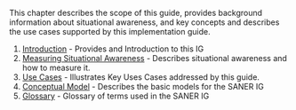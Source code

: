This chapter describes the scope of this guide, provides background information about situational awareness, and key concepts
and describes the use cases supported by this implementation guide.

1. [Introduction](introduction.html) - Provides and Introduction to this IG
2. [Measuring Situational Awareness](situational_awareness_measures.html) - Describes situational awareness and how to measure it.
3. [Use Cases](use_cases.html) - Illustrates Key Uses Cases addressed by this guide.
4. [Conceptual Model](ConceptualModel.html) - Describes the basic models for the SANER IG
5. [Glossary](glossary.html) - Glossary of terms used in the SANER IG
